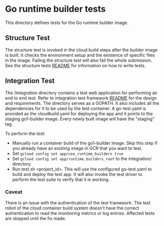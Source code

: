 # Go runtime builder tests

This directory defines tests for the Go runtime builder image.

## Structure Test
The structure test is invoked in the cloud build steps after the builder image is built. It checks the environment setup and the existence of specific files in the image. Failing the structure test will also fail the whole submission.
See the structure tests [README](https://github.com/GoogleCloudPlatform/runtimes-common/blob/master/structure_tests/README.md)
for information on how to write tests.

## Integration Test
The \/integration directory contains a test web application for performing an end to end test.
Refer to integration test framework [README](https://github.com/GoogleCloudPlatform/runtimes-common/tree/master/integration_tests) for the design and requirements. The directory serves as a GOPATH. It also includes all the dependencies for it to be used by the test container. A go-test.yaml is provided as the cloudbuild.yaml for deploying the app and it points to the staging go1-builder image. Every newly built image will have the "staging" tag.

To perform the test:
* Manually run a container build of the go1-builder image. Skip this step if you already have an existing image in GCR that you want to test.
* Set `gcloud config set app/use_runtime_builders true`
* Set `gcloud config set app/runtime_builders_root` to the integration/ directory.
* Run test.sh \<project_id>. This will use the configured go-test.yaml to build and deploy the test app. It will also invoke the test driver to perform the test suite to verify that it is working.

### Caveat
There is an issue with the authentication of the test framework.
The test robot of the cloud container build system doesn't have the correct authentication to read the monitoring metrics or log entries.
Affected tests are skipped until the fix made.